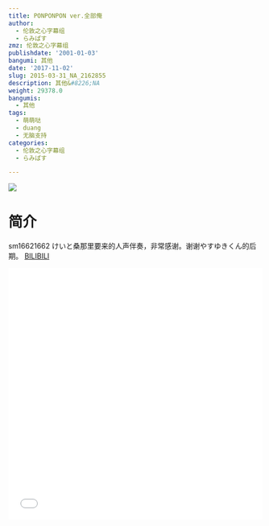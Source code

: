 ```yaml
---
title: PONPONPON ver.全部俺
author:
  - 伦敦之心字幕组
  - らみぱす
zmz: 伦敦之心字幕组
publishdate: '2001-01-03'
bangumi: 其他
date: '2017-11-02'
slug: 2015-03-31_NA_2162855
description: 其他&#8226;NA
weight: 29378.0
bangumis:
  - 其他
tags:
  - 萌萌哒
  - duang
  - 无脑支持
categories:
  - 伦敦之心字幕组
  - らみぱす

---
```

![](https://i.imgur.com/lQLkhIK.png)
# 简介  
sm16621662 けいと桑那里要来的人声伴奏，非常感谢。谢谢やすゆきくん的后期。
  [BILIBILI](https://www.bilibili.com/video/av2162855/)

<div class="vcontainer">  <iframe class='video' src="//www.bilibili.com/html/html5player.html?cid=3363989&aid=2162855" width="100%" height="500" frameborder="0" allowfullscreen="allowfullscreen"></iframe></div>
